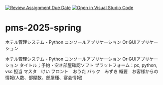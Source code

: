 [![Review Assignment Due Date](https://classroom.github.com/assets/deadline-readme-button-22041afd0340ce965d47ae6ef1cefeee28c7c493a6346c4f15d667ab976d596c.svg)](https://classroom.github.com/a/HH6VRDt4)
[![Open in Visual Studio Code](https://classroom.github.com/assets/open-in-vscode-2e0aaae1b6195c2367325f4f02e2d04e9abb55f0b24a779b69b11b9e10269abc.svg)](https://classroom.github.com/online_ide?assignment_repo_id=18929337&assignment_repo_type=AssignmentRepo)
# pms-2025-spring
ホテル管理システム  - Python コンソールアプリケーション Or GUIアプリケーション

ホテル管理システム  - Python コンソールアプリケーション Or GUIアプリケーション
タイトル；予約・空き部屋確認ソフト
プラットフォーム：pc, python, vsc
担当 マスタ　けい
    フロント　おうた
    バック　みずき
概要　お客様からの情報(人数、部屋数、部屋種、宴会情報)
